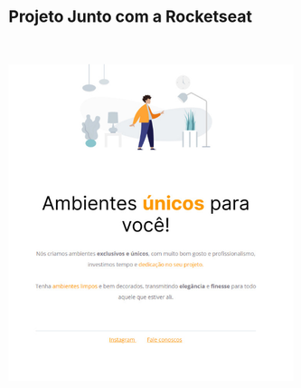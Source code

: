 <h1>Projeto Junto com a Rocketseat</h1>
<br>
<br>
<p align="center">
  <img alt="License" src=".github/Previa.jpg">
</p>